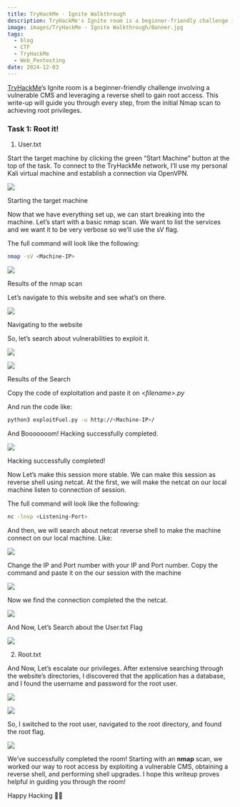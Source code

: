 ```yaml
---
title: TryHackMe - Ignite Walkthrough
description: TryHackMe's Ignite room is a beginner-friendly challenge involving a vulnerable CMS and leveraging a reverse shell to gain root access. This write-up will guide you through every step, from the initial Nmap scan to achieving root privileges.
image: images/TryHackMe - Ignite Walkthrough/Banner.jpg
tags:
  - blog
  - CTF
  - TryHackMe
  - Web_Pentesting
date: 2024-12-03
---
```

[TryHackMe](https://tryhackme.com/)’s Ignite room is a beginner-friendly challenge involving a vulnerable CMS and leveraging a reverse shell to gain root access. This write-up will guide you through every step, from the initial Nmap scan to achieving root privileges.

### Task 1: Root it!

1. User.txt

Start the target machine by clicking the green “Start Machine” button at the top of the task. To connect to the TryHackMe network, I’ll use my personal Kali virtual machine and establish a connection via OpenVPN.

![](images/TryHackMe%E2%80%8A-%E2%80%8AIgnite%20Walkthrough/lets_start.jpg)

Starting the target machine

Now that we have everything set up, we can start breaking into the machine. Let’s start with a basic nmap scan. We want to list the services and we want it to be very verbose so we’ll use the sV flag.

The full command will look like the following:

```bash
nmap -sV <Machine-IP>
```

![](https://cdn-images-1.medium.com/max/640/1*F1BfO03xszb0hL2FXqpEjA.png)

Results of the nmap scan

Let’s navigate to this website and see what’s on there.

![](https://cdn-images-1.medium.com/max/640/1*vU19IiqLDvZd-w5hWeRISA.png)

Navigating to the website

So, let’s search about vulnerabilities to exploit it.

![](https://cdn-images-1.medium.com/max/640/1*xWcNNOsndlpzOGmEjDf8sQ.png)

![](https://cdn-images-1.medium.com/max/640/1*u53diavBbKraApsjiw5vyA.png)

Results of the Search

Copy the code of exploitation and paste it on <_filename>.py_

And run the code like:

```bash
python3 exploitFuel.py -u http://<Machine-IP>/
```

And Booooooom! Hacking successfully completed.

![](https://cdn-images-1.medium.com/max/640/1*6t0Pg0BmdWJE_xY6D3fz-g.png)

Hacking successfully completed!

Now Let’s make this session more stable. We can make this session as reverse shell using netcat. At the first, we will make the netcat on our local machine listen to connection of session.

The full command will look like the following:

```bash
nc -lnvp <Listening-Port>
```

And then, we will search about netcat reverse shell to make the machine connect on our local machine. Like:

![](https://cdn-images-1.medium.com/max/640/1*rPxz_EZM4Q4uvHsX6pqn7w.png)

Change the IP and Port number with your IP and Port number. Copy the command and paste it on the our session with the machine

![](https://cdn-images-1.medium.com/max/640/1*HV9K01CK_zmL_cSoQeBxcw.png)

Now we find the connection completed the the netcat.

![](https://cdn-images-1.medium.com/max/640/1*ef18WzuYi7O9_Znpn-g9SQ.png)

And Now, Let’s Search about the User.txt Flag

![](https://cdn-images-1.medium.com/max/640/1*eB8BlqZr-pvMhz77faKrqg.png)

2. Root.txt

And Now, Let’s escalate our privileges. After extensive searching through the website’s directories, I discovered that the application has a database, and I found the username and password for the root user.

![](https://cdn-images-1.medium.com/max/640/1*LuISJw28SWoFcWaVai585w.png)

![](https://cdn-images-1.medium.com/max/640/1*21rIHGEGO8aM_ypw9tRvdQ.png)

So, I switched to the root user, navigated to the root directory, and found the root flag.

![](https://cdn-images-1.medium.com/max/640/1*tobDTU4RPrt_rVaNEEPzbw.png)

We’ve successfully completed the room! Starting with an **nmap** scan, we worked our way to root access by exploiting a vulnerable CMS, obtaining a reverse shell, and performing shell upgrades. I hope this writeup proves helpful in guiding you through the room!

Happy Hacking 👨‍💻